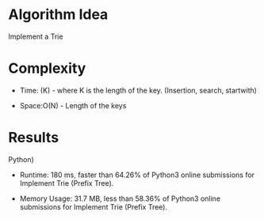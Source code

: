 # Algorithm Idea

Implement a Trie

# Complexity

- Time: (K) - where K is the length of the key. (Insertion, search, startwith)

- Space:O(N) - Length of the keys

# Results

Python)

- Runtime: 180 ms, faster than 64.26% of Python3 online submissions for Implement Trie (Prefix Tree).

- Memory Usage: 31.7 MB, less than 58.36% of Python3 online submissions for Implement Trie (Prefix Tree).

